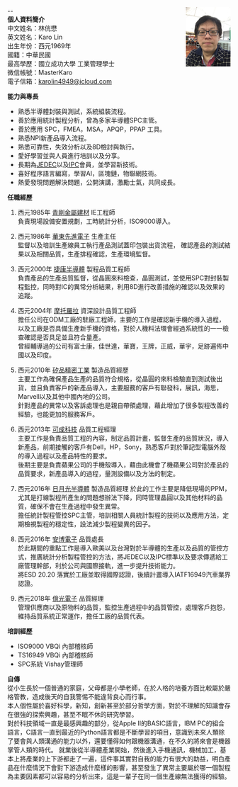 --
<img src="Pictures/IMG_2205.JPG" height="20%" width="20%" div align=right>  
**個人資料簡介**  
中文姓名：林侊懋  
英文姓名：Karo Lin  
出生年份：西元1969年  
國籍：中華民國  
最高學歷：國立成功大學 工業管理學士  
微信帳號：MasterKaro  
電子信箱：karolin4949@icloud.com  

  
**能力與專長**  

* 熟悉半導體封裝與測試，系統組裝流程。
* 善於應用統計製程分析，曾為多家半導體SPC主管。
* 善於應用 SPC，FMEA，MSA，APQP，PPAP 工具。
* 熟悉NPI新產品導入流程。
* 熟悉可靠性，失效分析以及8D檢討與執行。
* 愛好學習並與人員進行培訓以及分享。
* 長期為[JEDEC](https://www.jedec.org/ "JEDEC")以及[IPC](http://www.ipc.org/ "IPC")會員，並學習新技術。
* 喜好程序語言編寫，學習AI，區塊鏈，物聯網技術。
* 熱愛發現問題解決問題，公開演講，激勵士氣，共同成長。

**任職經歷**

1. 西元1985年 [青剛金屬建材](http://www.ckm.com.tw/) IE工程師  
負責現場設備安置規劃，工時統計分析，ISO9000導入。  

2. 西元1986年 [華東先進電子](https://www.walton.com.tw/) 生產主任  
監督以及培訓生產線員工執行產品測試蓋印包裝出貨流程，
確認產品的測試結果以及相關品質，生產排程確認，生產環境監督。

3. 西元2000年 [捷康半導體](http://www.vishay.com/company/brands/siliconix/) 製程品質工程師  
負責產品的生產品質監督，從晶圓來料檢查，晶圓測試，並使用SPC對封裝製程監控，同時對IC的異常分析結果，利用8D進行改善措施的確認以及效果的追蹤。

4. 西元2004年 [摩托羅拉](https://www.motorola.com/) 資深設計品質工程師  
擔任公司在ODM工廠的駐廠工程師，主要的工作是確認新手機的導入過程，以及工廠是否具備生產新手機的資格，對於人機料法環會經過系統性的一一檢查確認是否具足並且符合量產。  
曾經輔導過的公司有富士康，佳世達，華寶，王牌，正威，華宇，足跡遍佈中國以及印度。

5. 西元2010年 [矽品精密工業](http://www.spil.com.tw/) 製造品質經歷  
主要工作為確保產品生產的品質符合規格，從晶圓的來料檢驗直到測試後出貨，並且負責客戶的新產品導入，主要服務的客戶有聯發科，展訊，海思，Marvell以及其他中國內地的公司。  
針對產品的異常以及客訴處理也是親自帶領處理，藉此增加了很多製程改善的經驗，也能更加的服務客戶。

6. 西元2013年 [可成科技](http://www.catcher.com.tw/) 品質工程經理  
主要工作是負責品質工程的內容，制定品質計畫，監督生產的品質狀況，導入新產品，前期接觸的客戶有Dell，HP，Sony，熟悉客戶對於筆記型電腦外殼的導入過程以及產品特性的要求。  
後期主要是負責蘋果公司的手機殼導入，藉由此機會了機蘋果公司對於產品的品質要求，新產品導入的過程，量測設備以及方法的制定。

7. 西元2016年 [日月光半導體](http://www.aseglobal.com/) 製造品質經理
於此的工作主要是降低現場的PPM，尤其是打線製程所產生的問題想辦法下降，同時管理晶圓以及其他材料的品質，確保不會在生產過程中發生異常。  
擔任統計製程管控SPC主管，培訓相關人員統計製程的技術以及應用方法，定期檢視製程的穩定性，設法減少製程變異的因子。

8. 西元2016年 [安博電子](http://www.ablesz.com/) 品質處長  
於此期間的重點工作是導入歐美以及台灣對於半導體的生產以及品質的管控方式，推廣統計分析製程管控的方法，將JEDEC以及IPC標準以及要求傳遞給工廠管理幹部，利於公司與國際接軌，進一步提升技術能力。  
將ESD 20.20 落實於工廠並取得國際認證，後續計畫導入IATF16949汽車業界認證。

9. 西元2018年 [億光電子](http://www.everlight.com/) 品質經理  
管理供應商以及原物料的品質，監控生產過程中的品質管控，處理客戶抱怨，維持品質系統正常運作，擔任工廠的品質代表。

**培訓經歷**

* ISO9000 VBQi 內部稽核師
* TS16949 VBQi 內部稽核師
* SPC系統 Vishay管理師

**自傳**  
從小生長於一個普通的家庭，父母都是小學老師，在於人格的培養方面比較屬於嚴格管教，造成後天的自我警惕不能違背良心而行事。  
本人個性屬於喜好科學，新知，創新甚至於部分哲學方面，對於不理解的知識會存在很強的探索興趣，甚至不眠不休的研究學習。  
對於科技領域一直是最感興趣的部分，從Apple II的BASIC語言，IBM PC的組合語言，C語言一直到最近的Python語言都是不斷學習的項目，意識到未來人類除了要會與人類溝通的能力以外，還要懂得如何跟機器溝通，在不久的將來會是機器掌管人類的時代。
就業後從半導體產業開始，然後進入手機通訊，機械加工，基本上將產業的上下游都走了一遍，這件事其實對自我的能力有很大的助益，明白產品在什麼情況下會對下游造成什麼樣的影響，甚至發生了異常主要屬於哪一個製程為主要因素都可以容易的分析出來，這是一輩子在同一個生產線無法獲得的經驗。